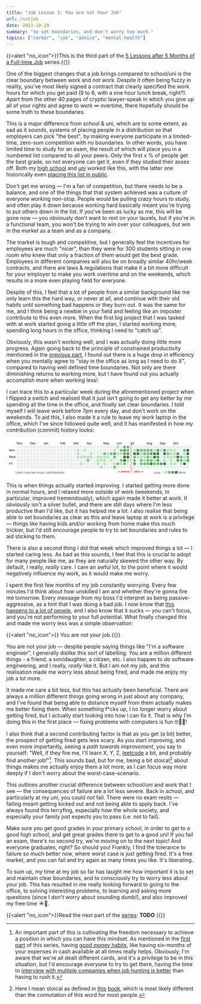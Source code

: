 ```yaml
---
title: "Job Lesson 3: You are not Your Job"
url: /notjob
date: 2023-10-29
summary: "So set boundaries, and don't worry too much."
topics: ["career", "job", "advice", "mental-health"]
---
```


{{<alert   "no_icon">}}This is the third part of the [5 Lessons after 5 Months of a Full-time Job](/job) series.{{</alert>}}

One of the biggest changes that a job brings compared to school/uni is the clear boundary between work and _not_ work. Despite it often being fuzzy in reality, you've most likely signed a contract that clearly specified the work hours for which you get paid (9 to 6, with a one hour lunch break, right?). Apart from the other 40 pages of cryptic lawyer-speak in which you give up all of your rights and agree to work ∞ overtime, there hopefully should be some truth to these boundaries.

This is a major difference from school & uni, which are to some extent, as sad as it sounds, systems of placing people in a distribution so that employers can pick "the best", by making everyone participate in a limited-time, zero-sum competition with no boundaries. In other words, you have limited time to study for an exam, the result of which will place you in a numbered list compared to all your peers. Only the first x % of people get the best grade, so not everyone can get it, even if they studied their asses off.  Both my [high school](https://www.ibo.org/contentassets/bc850970f4e54b87828f83c7976a4db6/dp-statistical-bulletin-may-2020-en.pdf) and [uni](http://teaching.eng.cam.ac.uk/content/marking-classing-criteria) worked like this, with the latter one historically even [placing this list in public](https://www.theguardian.com/education/2015/may/20/cambridge-students-petition-against-public-exam-results).

Don't get me wrong — I'm a fan of competition, but there needs to be a balance, and one of the things that that system achieved was a culture of everyone working non-stop. People would be pulling crazy hours to study, and often play it down because working hard basically meant you're trying to put others down in the list. If you've been as lucky as me, this will be gone now — you obviously don't want to rest on your laurels, but if you're in a functional team, you won't be trying to win over your colleagues, but win in the market as a team and as a company.

The market is tough and competitive, but I generally feel the incentives for employees are much "nicer", than they were for 300 students sitting in one room who knew that only a fraction of them would get the best grade. Employees in different companies will also be on broadly similar 40hr/week contracts, and there are laws & regulations that make it a bit more difficult for your employer to make you work overtime and on the weekends, which results in a more even playing field for everyone.

Despite of this, I feel that a lot of people from a similar background like me only learn this the hard way, or never at all, and continue with their old habits until something bad happens or they burn out. It was the same for me, and I think being a newbie in your field and feeling like an imposter contribute to this even more. When the first big project that I was tasked with at work started going a little off the plan, I started working more, spending long hours in the office, thinking I need to "catch up".

Obviously, this wasn't working well, and I was actually doing little more progress. Again going back to the principle of constrained productivity mentioned in the [previous part](/scarce), I found out there is a huge drop in efficiency when you mentally agree to "stay in the office as long as I need to do X", compared to having well defined time boundaries. Not only are there diminishing returns to working more, but I have found out you actually accomplish more when working less!

I can trace this to a particular week during the aforementioned project when I flipped a switch and realised that it just isn't going to get any better by me spending all the time in the office, and finally set clear boundaries. I told myself I will leave work before 7pm every day, and don't work on the weekends. To aid this, I also made it a rule to leave my work laptop in the office, which I've since followed quite well, and it has manifested in how my contribution (commit) history looks:

![Commits change](./commits_change.png "No-work weekends visualised!")

This is when things actually started improving. I started getting more done in normal hours, and I relaxed more outside of work (weekends, in particular, improved tremendously), which again made it better at work. It obviously isn't a silver bullet, and there are still days where I'm less productive than I'd like, but it has helped me a lot. I also realise that being able to set boundaries as clear as this and leave laptop at work is a privilege — things like having kids and/or working from home make this much trickier, but I'd still encourage people to try to set boundaries and rules to aid sticking to them.

There is also a second thing I did that week which improved things a lot — I started caring less. As bad as this sounds, I feel that this is crucial to adopt for many people like me, as they are naturally skewed the other way. By default, I really, _really_ care. I care an awful lot, to the point where it would negatively influence my work, as it would make me worry.

I spent the first few months of my job constantly worrying. Every few minutes I'd think about how unskilled I am and whether they're gonna fire me tomorrow. Every message from my boss I'd interpret as being passive-aggressive, as a hint that I was doing a bad job. I now know that [this happens to a lot of people](https://www.youtube.com/watch?v=QHXET1G9Y5U), and I also know that it sucks — you can't focus, and you're not performing to your full potential. What finally changed this and made me worry less was a simple observation:

{{<alert   "no_icon">}} You are not your job.{{</alert>}}

You are not your job — despite people saying things like "I'm a software engineer", I generally dislike this sort of labelling. You are a million different things - a friend, a son/daughter, a citizen, etc. I also happen to _do_ software engineering, and I really, _really_ like it. But I am not my job, and this realisation made me worry less about being fired, and made me enjoy my job a lot more.

It made me care a bit less, but this has actually been beneficial. There are always a million different things going wrong in just about any company, and I've found that being able to distance myself from them actually makes me better fixing them. When something f\*cks up, I no longer worry about getting fired, but I actually start looking into how I can fix it. That is why I'm doing this in the first place — fixing problems with computers is fun 🤓🧑‍💻!

I also think that a second contributing factor is that as you get (a bit) better, the prospect of getting fired gets less scary. As you start improving, and even more importantly, seeing a _path towards improvement_, you say to yourself: "Well, if they fire me, I'll learn X, Y, Z, [leetcode](https://leetcode.com/) a bit, and probably find another job!"[^4]. This sounds bad, but for me, being a bit stoical[^5] about things makes me actually enjoy them a lot more, as I can focus way more deeply if I don't worry about the worst-case-scenario.

This outlines another crucial difference between school/uni and work that I see — the consequences of failure are a lot less severe. Back in school, and particularly at my uni, you could _not_ fail. There were no exam resits — failing meant getting kicked out and not being able to apply back. I've always found this terryfing, especially how the whole society, and especially your family just expects you to pass (i.e. not to fail). 

Make sure you get good grades in your primary school, in order to get to a good high school, and get great grades there to get to a good uni! If you fail an exam, there's no second try, we're moving on to the next topic! And everyone graduates, right? So should you! Frankly, I find the tolerance to failure so much better now, where worst case is just getting fired. It's a free market, and you can fail and try again as many times you like. It's liberating.

To sum up, my time at my job so far has taught me how important it is to set and maintain clear boundaries, and to consciously try to worry less about your job. This has resulted in me really looking forward to going to the office, to solving interesting problems, to learning and asking more questions (since I don't worry about sounding dumb!), and also improved my free time ☀️🌈.

{{<alert   "no_icon">}}Read the next part of the [series](/job):
**TODO**
{{</alert>}}

[^4]: An important part of this is cultivating the freedom necessary to achieve a position in which you can have this mindset. As mentioned in the [first part](/expensive) of this series, having [good money habits](https://www.ramseysolutions.com/dave-ramsey-7-baby-steps), like having six-months of your expenses in cash available at all times really helps. Obviously, I'm aware that we're all dealt different cards, and it's a privilege to be in this situation, but I'd encourage everyone to try to get there, having the time to [interview with multiple companies when job hunting is better](https://haseebq.com/how-to-break-into-tech-job-hunting-and-interviews/#part1) than having to rush it.

[^5]: Here I mean stoical as defined in [this](https://sirupsen.com/books/a-guide-to-the-good-life) [book](https://sive.rs/book/StoicJoy), which is most likely different than the connotation of this word for most people.